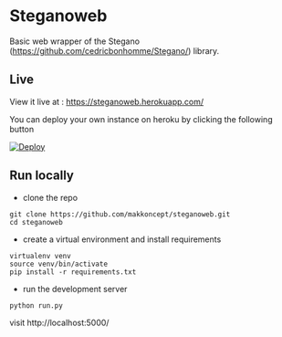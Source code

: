 # Steganoweb
Basic web wrapper of the Stegano (https://github.com/cedricbonhomme/Stegano/) library.

## Live

View it live at : https://steganoweb.herokuapp.com/

You can deploy your own instance on heroku by clicking the following button

[![Deploy](https://www.herokucdn.com/deploy/button.svg)](https://heroku.com/deploy)

## Run locally

- clone the repo
```
git clone https://github.com/makkoncept/steganoweb.git
cd steganoweb
```
- create a virtual environment and install requirements
```
virtualenv venv
source venv/bin/activate
pip install -r requirements.txt
```
- run the development server
```
python run.py
```
visit http://localhost:5000/ 

